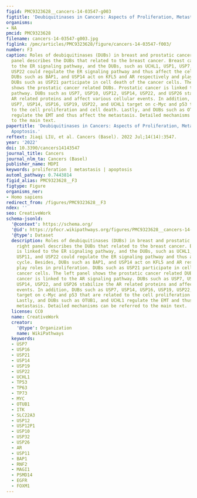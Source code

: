 ```yaml
---
figid: PMC9323628__cancers-14-03547-g003
figtitle: 'Deubiquitinases in Cancers: Aspects of Proliferation, Metastasis, and Apoptosis'
organisms:
- NA
pmcid: PMC9323628
filename: cancers-14-03547-g003.jpg
figlink: /pmc/articles/PMC9323628/figure/cancers-14-03547-f003/
number: F3
caption: Roles of deubiquitinases (DUBs) in breast and prostatic cancer. The right
  panel describes the DUBs that related to the breast cancer. Breast cancer is linked
  to the ER signaling pathway, and the DUBs, such as UCHL1, USP1, USP7, USP11, and
  USP22 could regulate the ER signaling pathway and thus affect the cell cycle. Besides,
  DUBs such as BAP1, and USP14 act on KFL5 and AR respectively and play roles in proliferation.
  DUBs such as USP21 participate in cell death of the cancer cells. The left panel
  shows the prostatic cancer related DUBs. Prostatic cancer is linked to the AR signaling
  pathway. DUBs such as USP7, USP10, USP12, USP14, USP22, and USP26 stabilize the
  AR related proteins and affect various cellular events. In addition, DUBs such as
  USP7, USP14, USP16, USP19, USP22, and UCHL1 target on c-Myc and p53 that are related
  to the cell proliferation and cell death. Lastly, and DUBs such as OTUB1, and UCHL1
  regulate the EMT and thus affect the metastasis. Detailed mechanisms can be referred
  to the main text.
papertitle: 'Deubiquitinases in Cancers: Aspects of Proliferation, Metastasis, and
  Apoptosis.'
reftext: Jiaqi LIU, et al. Cancers (Basel). 2022 Jul;14(14):3547.
year: '2022'
doi: 10.3390/cancers14143547
journal_title: Cancers
journal_nlm_ta: Cancers (Basel)
publisher_name: MDPI
keywords: proliferation | metastasis | apoptosis
automl_pathway: 0.7443814
figid_alias: PMC9323628__F3
figtype: Figure
organisms_ner:
- Homo sapiens
redirect_from: /figures/PMC9323628__F3
ndex: ''
seo: CreativeWork
schema-jsonld:
  '@context': https://schema.org/
  '@id': https://pfocr.wikipathways.org/figures/PMC9323628__cancers-14-03547-g003.html
  '@type': Dataset
  description: Roles of deubiquitinases (DUBs) in breast and prostatic cancer. The
    right panel describes the DUBs that related to the breast cancer. Breast cancer
    is linked to the ER signaling pathway, and the DUBs, such as UCHL1, USP1, USP7,
    USP11, and USP22 could regulate the ER signaling pathway and thus affect the cell
    cycle. Besides, DUBs such as BAP1, and USP14 act on KFL5 and AR respectively and
    play roles in proliferation. DUBs such as USP21 participate in cell death of the
    cancer cells. The left panel shows the prostatic cancer related DUBs. Prostatic
    cancer is linked to the AR signaling pathway. DUBs such as USP7, USP10, USP12,
    USP14, USP22, and USP26 stabilize the AR related proteins and affect various cellular
    events. In addition, DUBs such as USP7, USP14, USP16, USP19, USP22, and UCHL1
    target on c-Myc and p53 that are related to the cell proliferation and cell death.
    Lastly, and DUBs such as OTUB1, and UCHL1 regulate the EMT and thus affect the
    metastasis. Detailed mechanisms can be referred to the main text.
  license: CC0
  name: CreativeWork
  creator:
    '@type': Organization
    name: WikiPathways
  keywords:
  - USP7
  - USP16
  - USP21
  - USP14
  - USP19
  - USP22
  - UCHL1
  - TP53
  - TP63
  - TP73
  - MYC
  - OTUB1
  - ITK
  - SLC22A3
  - USP12
  - USP12P1
  - USP10
  - USP32
  - USP26
  - AR
  - USP11
  - BAP1
  - RNF2
  - MAGI1
  - PSMD14
  - EGFR
  - FOXM1
---
```

